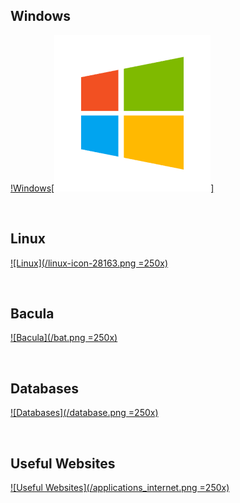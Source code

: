 ## Windows
[!Windows[<img src="https://github.com/Ashdf1992/wiki/blob/main/assets/images/windows-icon-png-5814.png" width="250"/>]]([image.png](https://github.com/Ashdf1992/wiki/blob/main/Windows.md))

<br>

## Linux
[![Linux](/linux-icon-28163.png =250x)](/Linux/)

<br>

## Bacula
[![Bacula](/bat.png =250x)](/Backups/Bacula)

<br>

## Databases
[![Databases](/database.png =250x)](/databases/)

<br>

## Useful Websites
[![Useful Websites](/applications_internet.png =250x)](https://home.xyz-studios.co.uk/)
